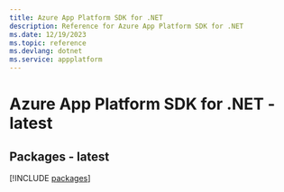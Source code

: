 ```yaml
---
title: Azure App Platform SDK for .NET
description: Reference for Azure App Platform SDK for .NET
ms.date: 12/19/2023
ms.topic: reference
ms.devlang: dotnet
ms.service: appplatform
---
```

# Azure App Platform SDK for .NET - latest
## Packages - latest
[!INCLUDE [packages](app-platform-index.md)]